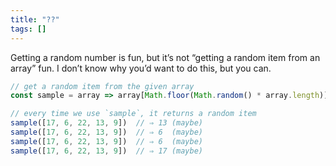 ```yaml
---
title: "??"
tags: []
---
```

Getting a random number is fun, but it’s not “getting a random item from an array” fun. I don’t know why you’d want to do this, but you can.

```js
// get a random item from the given array
const sample = array => array[Math.floor(Math.random() * array.length)]

// every time we use `sample`, it returns a random item
sample([17, 6, 22, 13, 9])  // ⇒ 13 (maybe)
sample([17, 6, 22, 13, 9])  // ⇒ 6  (maybe)
sample([17, 6, 22, 13, 9])  // ⇒ 6  (maybe)
sample([17, 6, 22, 13, 9])  // ⇒ 17 (maybe)
```
